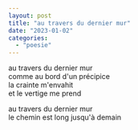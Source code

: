 ```yaml
---
layout: post
title: "au travers du dernier mur"
date: "2023-01-02"
categories: 
  - "poesie"
---
```


au travers du dernier mur  
comme au bord d'un précipice  
la crainte m'envahit  
et le vertige me prend

au travers du dernier mur  
le chemin est long jusqu'à demain

